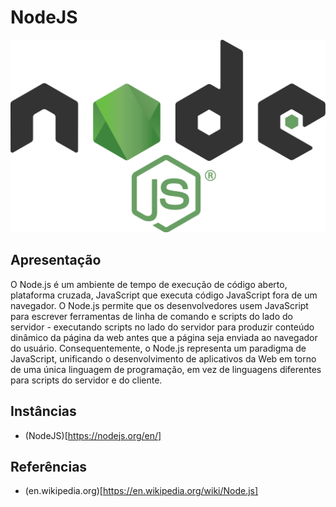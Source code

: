 # NodeJS

![node](img/node.png)

## Apresentação

O Node.js é um ambiente de tempo de execução de código aberto, plataforma cruzada, JavaScript que executa código JavaScript fora de um navegador. O Node.js permite que os desenvolvedores usem JavaScript para escrever ferramentas de linha de comando e scripts do lado do servidor - executando scripts no lado do servidor para produzir conteúdo dinâmico da página da web antes que a página seja enviada ao navegador do usuário. Consequentemente, o Node.js representa um paradigma de JavaScript, unificando o desenvolvimento de aplicativos da Web em torno de uma única linguagem de programação, em vez de linguagens diferentes para scripts do servidor e do cliente.

## Instâncias

* (NodeJS)[https://nodejs.org/en/]

## Referências

* (en.wikipedia.org)[https://en.wikipedia.org/wiki/Node.js]